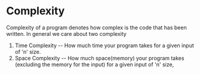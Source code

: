 # Complexity

Complexity of a program denotes how complex is the code that has been written. In general we care about two complexity

1. Time Complexity  -- How much time your program takes for a given input of 'n' size.
2. Space Complexity -- How much space\(memory\) your program takes \(excluding the memory for the input\) for a given input of 'n' size, 

